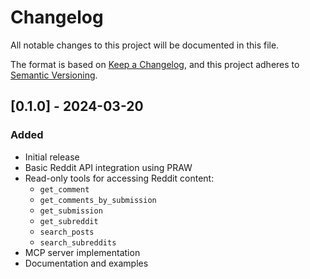 # Changelog

All notable changes to this project will be documented in this file.

The format is based on [Keep a Changelog](https://keepachangelog.com/en/1.0.0/),
and this project adheres to [Semantic Versioning](https://semver.org/spec/v2.0.0.html).

## [0.1.0] - 2024-03-20

### Added

- Initial release
- Basic Reddit API integration using PRAW
- Read-only tools for accessing Reddit content:
  - `get_comment`
  - `get_comments_by_submission`
  - `get_submission`
  - `get_subreddit`
  - `search_posts`
  - `search_subreddits`
- MCP server implementation
- Documentation and examples
